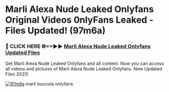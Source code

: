 # Marli Alexa Nude Leaked Onlyfans Original Videos 0nlyFans Leaked - Files Updated! (97m6a)

<h3>🔴 CLICK HERE 🌐==►► <a href="https://tinyurl.com/x26r9saj" rel="nofollow">Marli Alexa Nude Leaked Onlyfans Updated Files</a></h3>

Get Marli Alexa Nude Leaked Onlyfans and all content. Now you can access all videos and pictures of Marli Alexa Nude Leaked Onlyfans. New Updated Files 2025!

[![97m6a](https://i.imgur.com/LkgZPqh.gif)](https://tinyurl.com/x26r9saj)
marli buccola onlyfans